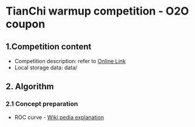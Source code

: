 # TianChi warmup competition -  O2O coupon
## 1.Competition content
* Competition description: refer to [Online Link](https://tianchi.aliyun.com/competition/information.htm?spm=5176.11165261.5678.2.5ffd41b1pNfXUo&raceId=231593)
* Local storage data: data/

## 2. Algorithm

### 2.1 Concept preparation
* ROC curve - [Wiki pedia explanation](https://zh.wikipedia.org/wiki/ROC曲线)

